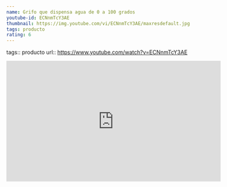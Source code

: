 ```yaml
---
name: Grifo que dispensa agua de 0 a 100 grados
youtube-id: ECNnmTcY3AE
thumbnail: https://img.youtube.com/vi/ECNnmTcY3AE/maxresdefault.jpg
tags: producto
rating: 6
---
```

tags:: producto
url:: https://www.youtube.com/watch?v=ECNnmTcY3AE

<iframe width='560' height='315' src='https://www.youtube.com/embed/ECNnmTcY3AE' title='YouTube video player' frameborder='0' allow='accelerometer; autoplay; clipboard-write; encrypted-media; gyroscope; picture-in-picture; web-share' allowfullscreen></iframe>


